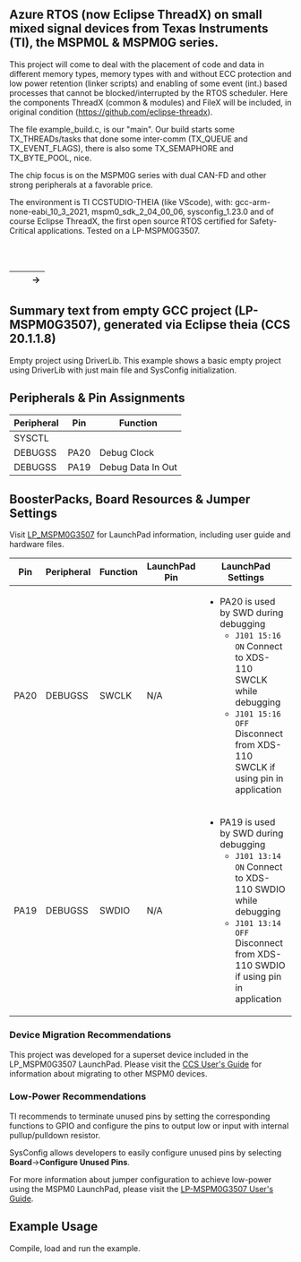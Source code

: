 ## Azure RTOS (now Eclipse ThreadX) on small mixed signal devices from Texas Instruments (TI), the MSPM0L & MSPM0G series.

This project will come to deal with the placement of code and data in different memory types, memory types with and without ECC protection and low power retention (linker scripts) and enabling of some event (int.) based processes that cannot be blocked/interrupted by the RTOS scheduler. Here the components ThreadX (common & modules) and FileX will be included, in original condition (https://github.com/eclipse-threadx).

The file example_build.c, is our "main". Our build starts some TX_THREADs/tasks that done some inter-comm (TX_QUEUE and TX_EVENT_FLAGS), there is also some TX_SEMAPHORE and TX_BYTE_POOL, nice.

The chip focus is on the MSPM0G series with dual CAN-FD and other strong peripherals at a favorable price.

The environment is TI CCSTUDIO-THEIA (like VScode), with: gcc-arm-none-eabi_10_3_2021, mspm0_sdk_2_04_00_06, sysconfig_1.23.0 and of course Eclipse ThreadX, the first open source RTOS certified for Safety-Critical applications. Tested on a LP-MSPM0G3507. 

<br />
<br />

|          |          |         -> |
| --- | --- | --- |

## Summary text from empty GCC project (LP-MSPM0G3507), generated via Eclipse theia (CCS 20.1.1.8)

Empty project using DriverLib.
This example shows a basic empty project using DriverLib with just main file
and SysConfig initialization.

## Peripherals & Pin Assignments

| Peripheral | Pin | Function |
| --- | --- | --- |
| SYSCTL |  |  |
| DEBUGSS | PA20 | Debug Clock |
| DEBUGSS | PA19 | Debug Data In Out |

## BoosterPacks, Board Resources & Jumper Settings

Visit [LP_MSPM0G3507](https://www.ti.com/tool/LP-MSPM0G3507) for LaunchPad information, including user guide and hardware files.

| Pin | Peripheral | Function | LaunchPad Pin | LaunchPad Settings |
| --- | --- | --- | --- | --- |
| PA20 | DEBUGSS | SWCLK | N/A | <ul><li>PA20 is used by SWD during debugging<br><ul><li>`J101 15:16 ON` Connect to XDS-110 SWCLK while debugging<br><li>`J101 15:16 OFF` Disconnect from XDS-110 SWCLK if using pin in application</ul></ul> |
| PA19 | DEBUGSS | SWDIO | N/A | <ul><li>PA19 is used by SWD during debugging<br><ul><li>`J101 13:14 ON` Connect to XDS-110 SWDIO while debugging<br><li>`J101 13:14 OFF` Disconnect from XDS-110 SWDIO if using pin in application</ul></ul> |

### Device Migration Recommendations
This project was developed for a superset device included in the LP_MSPM0G3507 LaunchPad. Please
visit the [CCS User's Guide](https://software-dl.ti.com/msp430/esd/MSPM0-SDK/latest/docs/english/tools/ccs_ide_guide/doc_guide/doc_guide-srcs/ccs_ide_guide.html#sysconfig-project-migration)
for information about migrating to other MSPM0 devices.

### Low-Power Recommendations
TI recommends to terminate unused pins by setting the corresponding functions to
GPIO and configure the pins to output low or input with internal
pullup/pulldown resistor.

SysConfig allows developers to easily configure unused pins by selecting **Board**→**Configure Unused Pins**.

For more information about jumper configuration to achieve low-power using the
MSPM0 LaunchPad, please visit the [LP-MSPM0G3507 User's Guide](https://www.ti.com/lit/slau873).

## Example Usage

Compile, load and run the example.
